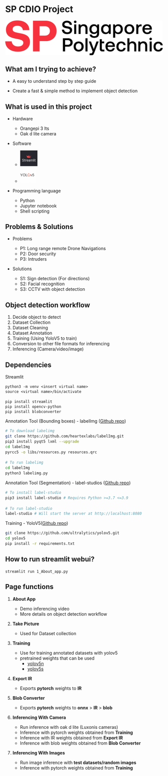 # **SP CDIO Project**

![SP logo](./media/sp-logo.png)

## **What am I trying to achieve?**

- A easy to understand step by step guide

- Create a fast & simple method to implement object detection

## **What is used in this project**

- Hardware
    - Orangepi 3 lts
    - Oak d lite camera

- Software

    - <img src='./media/streamlit.jpg' width=55>
    - <img src='./media/yolov5.png'  width=50> 

- Programming language
    - Python
    - Jupyter notebook
    - Shell scripting

## **Problems & Solutions**

- Problems
    - P1: Long range remote Drone Navigations
    - P2: Door security
    - P3: Intruders

- Solutions
    - S1: Sign detection (For directions)
    - S2: Facial recognition
    - S3: CCTV with object detection


## **Object detection workflow**
1. Decide object to detect
2. Dataset Collection
3. Dataset Cleaning
4. Dataset Annotation
5. Training (Using YoloV5 to train)
6. Conversion to other file formats for inferencing
7. Inferencing (Camera/video/image)

## **Dependencies**

Streamlit
```
python3 -m venv <insert virtual name>
source <virtual name>/bin/activate

pip install streamlit
pip install opencv-python
pip install blobconverter
```

Annotation Tool (Bounding boxes) - labelImg ([Github repo](https://github.com/heartexlabs/labelImg))
```bash
# To download labelimg
git clone https://github.com/heartexlabs/labelImg.git
pip3 install pyqt5 lxml --upgrade
cd labelImg
pyrcc5 -o libs/resources.py resources.qrc

# To run labelimg
cd labelImg
python3 labelimg.py
```

Annotation Tool (Segmentation) - label-studios ([Github repo](https://github.com/heartexlabs/label-studio))
```bash
# To install label-studio
pip3 install label-studio # Requires Python >=3.7 <=3.9

# To run label-studio 
label-studio # Will start the server at http://localhost:8080
```

Training - YoloV5([Github repo](https://github.com/ultralytics/yolov5))
```bash
git clone https://github.com/ultralytics/yolov5.git
cd yolov5
pip install -r requirements.txt
```
## **How to run streamlit webui?**

```
streamlit run 1_About_app.py
```

## **Page functions**

1. **About App**
    - Demo inferencing video
    - More details on object detection workflow

2. **Take Picture**
    - Used for Dataset collection

3. **Training**
    - Use for training annotated datasets with yolov5
    - pretrained weights that can be used
        - [yolov5n](https://github.com/ultralytics/yolov5/releases/download/v6.2/yolov5n.pt)
        - [yolov5s](https://github.com/ultralytics/yolov5/releases/download/v6.2/yolov5s.pt)

4. **Export IR**
    - Exports **pytorch** weights to **IR**

5. **Blob Converter**
    - Exports **pytorch** weights to **onnx** > **IR** > **blob** 

6. **Inferencing With Camera**
    - Run inference with oak d lite (Luxonis cameras)
    - Inference with pytorch weights obtained from **Training**
    - Inference with IR weights obtained from **Export IR**
    - Inference with blob weights obtained from **Blob Converter**

7. **Inferencing With Images**
    - Run image inference with **test datasets/random images**
    - Inference with pytorch weights obtained from **Training**